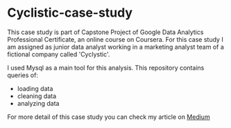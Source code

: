 # Cyclistic-case-study
This case study is part of Capstone Project of Google Data Analytics Professional Certificate, an online course on Coursera. For this case study I am assigned as junior data analyst working in a marketing analyst team of a fictional company called 'Cyclystic'.

I used Mysql as a main tool for this analysis. This repository contains queries of:
- loading data
- cleaning data
- analyzing data

For more detail of this case study you can check my article on [Medium](https://medium.com/@takuroushijima_20814/case-study-cyclistic-bike-share-analysis-5be7226be03d)

